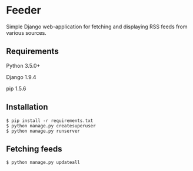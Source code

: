 # Feeder
Simple Django web-application for fetching and displaying RSS feeds from various sources.

## Requirements
Python 3.5.0+

Django 1.9.4

pip 1.5.6

## Installation
```
$ pip install -r requirements.txt
$ python manage.py createsuperuser
$ python manage.py runserver
```

## Fetching feeds
```
$ python manage.py updateall
```
